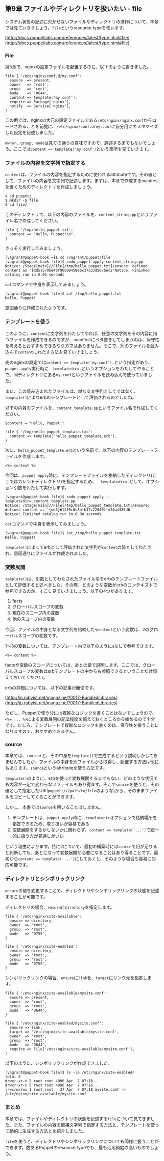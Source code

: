 ## 第9章 ファイルやディレクトリを扱いたい - file

システム状態の記述に欠かせないファイルやディレクトリの操作について、本章では見ていきましょう。`file`というresource typeを使います。

[http://docs.puppetlabs.com/references/latest/type.html#file](http://docs.puppetlabs.com/references/latest/type.html#file)

### File

第5章で、nginxの設定ファイルを配置するのに、以下のように書きました。

```
file { '/etc/nginx/conf.d/my.conf':
  ensure  => present,
  owner   => 'root',
  group   => 'root',
  mode    => '0644',
  content => template('my.conf'),
  require => Package['nginx'],
  notify  => Service['nginx'],
}
```

この例では、nginxの大元の設定ファイルである`/etc/nginx/nginx.conf`からロードされることを前提に、`/etc/nginx/conf.d/my.conf`に自分用にカスタマイズした設定を記述しました。

`owner`、`group`、`mode`は見ての通りの意味ですので、詳述するまでもないでしょう。ここでは`content => template('my.conf')`という箇所を見ていきます。

### ファイルの内容を文字列で指定する

`content`は、ファイルの内容を指定するために使われるattributeです。その値として、ファイルの内容を文字列で記述します。まずは、本章で作成するmanifestを置くためのディレクトリを作成しましょう。

```
$ cd puppet/
$ mkdir -p file
$ cd file/
```

このディレクトリで、以下の内容のファイルを、`content_string.pp`というファイル名で作成してください。

```
file { '/tmp/hello_puppet.txt':
  content => "Hello, Puppet!\n",
}
```

さっそく実行してみましょう。

```
[vagrant@puppet-book ~]$ cd /vagrant/puppet/file
[vagrant@puppet-book file]$ sudo puppet apply content_string.pp
Notice: /Stage[main]//File[/tmp/hello_puppet.txt]/ensure: defined content as '{md5}570be4af90660458e6c37633d5676ec2'Notice: Finished catalog run in 0.04 seconds
```

`cat`コマンドで中身を表示してみましょう。

```
[vagrant@puppet-book file]$ cat /tmp/hello_puppet.txt
Hello, Puppet!
```

意図通りに作成されたようです。

### テンプレートを使う

このように、`content`に文字列をわたしてやれば、任意の文字列をその内容に持つファイルを作成できるのですが、manifestにベタ書きしてしまうのは、保守性を考えるとおすすめできるやり方ではありません。そこで、別のファイルを読み込んで`content`にわたす方法を見ていきましょう。

先のnginxの設定では`content => template('my.conf'),`という指定があり、`puppet apply`実行時に`--templatedir=.`というオプションをわたしてやることで、同ディレクトリにある`my.conf`というファイルを読み込んで使っていました。

また、この読み込まれたファイルは、単なる文字列としてではなく、`template()`によりerbのテンプレートとして評価されるのでしたね。

以下の内容のファイルを、`content_template.pp`というファイル名で作成してください。

```
$content = "Hello, Puppet!"

file { '/tmp/hello_puppet_template.txt':
  content => template('hello_puppet_template.erb'),
}
```

次に、`hello_puppet_template.erb`という名前で、以下の内容のテンプレートファイルを作成します。

```
<%= content %>
```

今回は、`puppet apply`時に、テンプレートファイルを格納したディレクトリ(ここではカレントディレクトリ)を指定するため、`--templatedir=.`として、オプション引数をわたして実行します。

```
[vagrant@puppet-book file]$ sudo puppet apply --templatedir=.content_template.pp
Notice: /Stage[main]//File[/tmp/hello_puppet_template.txt]/ensure: defined content as '{md5}6f459c8c8efb17c22040ffd76a4335d6'
Notice: Finished catalog run in 0.04 seconds
```

`cat`コマンドで中身を表示してみましょう。

```
[vagrant@puppet-book file]$ cat /tmp/hello_puppet_template.txt
Hello, Puppet!
```

`template()`によってerbとして評価された文字列が`content`の値としてわたされ、意図通りにファイルが作成されました。

### 変数展開

`template()`は、引数としてわたされたファイル名をerbのテンプレートファイルとして評価すると述べました。その際、どのような変数がerbのコンテキストで参照できるのか、すこし見ていきましょう。以下の4つがあります。

  1. facts
  2. グローバルスコープの変数
  3. 現在のスコープ内の変数
  4. 他のスコープ内の変数

今回、ファイルの中身となる文字列を格納した`$content`という変数は、2のグローバルスコープの変数です。

1〜3の変数については、テンプレート内で以下のように`$`なしで参照できます。

```
<%= content %>
```

factsや変数のスコープについては、あとの章で説明します。ここでは、グローバルスコープの変数はerbテンプレートの中からも参照できるということだけ憶えておいてください。

erbの詳細については、以下の記事が簡便です。

[http://jp.rubyist.net/magazine/?0017-BundledLibraries](http://jp.rubyist.net/magazine/?0017-BundledLibraries)

ただし、Puppetで使う分には複雑なロジックを書くことはないでしょうので、`<%= ... %>`による変数展開の記法程度を憶えておくところから始めるので十分です。むしろ、テンプレートで複雑なロジックを書くのは、保守性を損うことになりますので、おすすめできません。

### source

本章では、`content`と、その中身を`template()`で生成するという説明しかしてきませんでしたが、ファイルの中身を別ファイルから取得し、配置する方法は他にもあります。`source`というattributeを使う方法です。

`template()`のように、erbを使って変数展開するまでもない、どのような状況でも内容が一定で変わらないファイルもあり得ます。そこで`source`を使うと、その値として指定したURI(`puppet:///path/to/file`のような)から、そのままファイルをコピーしてくることができます。

しかし、本書では`source`を用いることはしません。

  1. テンプレートは、`puppet apply`時に`--templatedir`オプションで格納場所を指定できるため、取り扱いが容易である
  2. 変数展開をするかしないかに関わらず、`content => template('...')`で統一的に扱う方が見通しがいい

という理由によります。特に2について、最初の構築時には`source`で用が足りると判断しても、あとになって変数展開が必要になることはあり得ることです。最初から`content => template('...')`にしておくと、そのような場合も容易に対応可能です。

### ディレクトリとシンボリックリンク

`ensure`の値を変更することで、ディレクトリやシンボリックリンクの状態を記述することが可能です。

ディレクトリの場合、`ensure`に`directory`を指定します。

```
file { '/etc/nginx/site-available':
  ensure => directory,
  owner  => 'root',
  group  => 'root',
  mode   => '0755',
}

file { '/etc/nginx/site-enabled':
  ensure => directory,
  owner  => 'root',
  group  => 'root',
  mode   => '0755',
}
```

シンボリックリンクの場合、`ensure`に`link`を、`target`にリンク元を指定します。

```
file { '/etc/nginx/site-available/mysite.conf':
  ensure => present,
  owner  => 'root',
  group  => 'root',
  mode   => '0644',
}

file { '/etc/nginx/site-enabled/mysite.conf':
  ensure => link,
  target => '/etc/nginx/site-available/mysite.conf',
  owner  => 'root',
  group  => 'root',
  mode   => '0644',
  require => File['/etc/nginx/site-available/mysite.conf'],
}
```

以下のように、シンボリックリンクが作成できました。

```
[vagrant@puppet-book file]$ ls -la /etc/nginx/site-enabled/
total 8
drwxr-xr-x 2 root root 4096 Apr  7 07:18 .
drwxr-xr-x 5 root root 4096 Apr  7 07:16 ..
lrwxrwxrwx 1 root root   37 Apr  7 07:18 mysite.conf -> /etc/nginx/site-available/mysite.conf
```

### まとめ

本章では、ファイルやディレクトリの状態を記述する`file`について見てきました。また、ファイルの内容を直接文字列で指定する方法と、テンプレートを使って動的に生成する方法とを紹介しました。

`file`を使うと、ディレクトリやシンボリックリンクについても同様に扱うことができます。数あるPuppetのresource typeでも、最も活用頻度の高いものでしょう。
